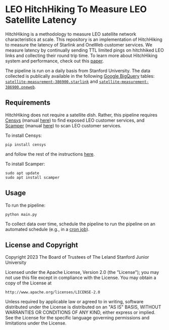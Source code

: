 # LEO HitchHiking To Measure LEO Satellite Latency

HitchHiking is a methodology to measure LEO satellite network characteristics at scale. 
This repository is an implementation of HitchHiking to measure the latency of Starlink and OneWeb customer services. 
We measure latency by continually sending TTL limited pings on hitchhiked LEO links and collecting their round trip time.
To learn more about HitchHiking system and performance, check out this [paper](https://lizizhikevich.github.io/assets/papers/LEO-HitchHiking.pdf).

The pipeline is run on a daily basis from Stanford University.
The data collected is publically available in the following [Google BigQuery](https://cloud.google.com/bigquery/docs/introduction) tables: [`satellite-measurement-386900.starlink`](https://console.cloud.google.com/bigquery?ws=!1m4!1m3!3m2!1ssatellite-measurement-386900!2sstarlink) and [`satellite-measurement-386900.oneweb`](https://console.cloud.google.com/bigquery?ws=!1m4!1m3!3m2!1ssatellite-measurement-386900!2soneweb). 


## Requirements
HitchHiking does not require a satellite dish. 
Rather, this pipeline requires [Censys](https://github.com/censys/censys-python) (manual [here](https://censys-python.readthedocs.io/en/stable/)) to find exposed LEO customer services, and [Scamper](https://www.caida.org/catalog/software/scamper/man/scamper.1.pdf) (manual [here](https://www.caida.org/catalog/software/scamper/man/scamper.1.pdf)) to scan LEO customer services. 

To install Censys:
```
pip install censys
```
and follow the rest of the instructions [here](https://github.com/censys/censys-python).

To install Scamper: 

```
sudo apt update
sudo apt install scamper
```

## Usage

To run the pipeline:

```
python main.py
```

To collect data over time, schedule the pipeline to run the pipeline on an automated schedule (e.g., in a [cron job](https://man7.org/linux/man-pages/man5/crontab.5.html)). 


## License and Copyright

Copyright 2023 The Board of Trustees of The Leland Stanford Junior University

Licensed under the Apache License, Version 2.0 (the "License");
you may not use this file except in compliance with the License.
You may obtain a copy of the License at

    http://www.apache.org/licenses/LICENSE-2.0

Unless required by applicable law or agreed to in writing, software
distributed under the License is distributed on an "AS IS" BASIS,
WITHOUT WARRANTIES OR CONDITIONS OF ANY KIND, either express or implied.
See the License for the specific language governing permissions and
limitations under the License.
